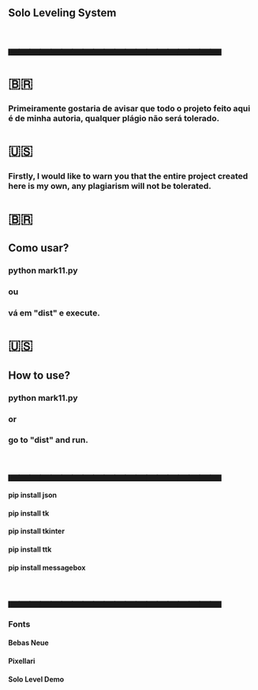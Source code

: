 ## Solo Leveling System

# ▃▃▃▃▃▃▃▃▃▃▃▃▃▃▃▃▃▃▃▃

# 🇧🇷
### Primeiramente gostaria de avisar que todo o projeto feito aqui é de minha autoria, qualquer plágio não será tolerado. 

# 🇺🇸
### Firstly, I would like to warn you that the entire project created here is my own, any plagiarism will not be tolerated.

# 🇧🇷
## Como usar?

### python mark11.py 
### ou
### vá em "dist" e execute.

# 🇺🇸
## How to use?

### python mark11.py 
### or
### go to "dist" and run.

# ▃▃▃▃▃▃▃▃▃▃▃▃▃▃▃▃▃▃▃▃

#### pip install json
#### pip install tk
#### pip install tkinter
#### pip install ttk
#### pip install messagebox

# ▃▃▃▃▃▃▃▃▃▃▃▃▃▃▃▃▃▃▃▃

### Fonts

#### Bebas Neue
#### Pixellari
#### Solo Level Demo
